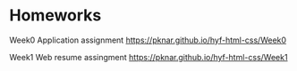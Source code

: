 # Homeworks

Week0 Application assignment https://pknar.github.io/hyf-html-css/Week0

Week1 Web resume assingment  https://pknar.github.io/hyf-html-css/Week1



